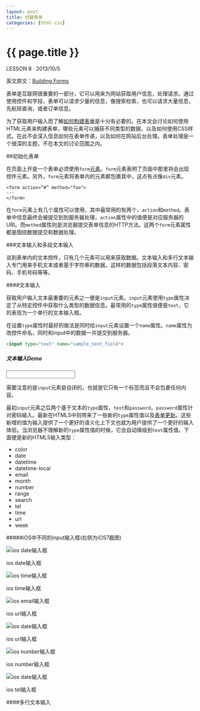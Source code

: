 ```yaml
---
layout: post
title: 创建表单
categories: [html-css]
---
```


{{ page.title }}
================

<p class="meta">LESSON 8 · 2013/10/5</p>

英文原文：[Building Forms](http://learn.shayhowe.com/html-css/building-forms)

表单是互联网很重要的一部分，它可以用来为网站获取用户信息，处理请求。通过使用控件和字段，表单可以请求少量的信息，像搜索检索，也可以请求大量信息，先航班查询，或者订单信息。

为了获取用户输入而了解[如何构建表单]()是十分有必要的。在本文会讨论如何使用HTML元素来构建表单，哪些元素可以捕获不同类型的数据，以及如何使用CSS样式。在此不会深入信息如何在表单传递，以及如何在网站后台处理。表单处理是一个很深的主题，不在本文的讨论范围之内。

##初始化表单

在页面上开是一个表单必须使用`form`[元素](https://developer.mozilla.org/en/HTML/Element/form)。`form`元素表明了页面中那里将会出现控件元素。另外，`form`元素将表单内的元素都包裹其中，这点有点像`div`元素。

```div
<form action=“#” method="foo">
···
</form>
```

在`form`元素上有几个属性可以使用，其中最常用的有两个，`action`和`methed`。表单中信息最终会被提交到到服务器处理，`action`属性中的值便是对应服务器的URI。而`methed`属性则是浏览器提交表单信息的HTTP方法。这两个`form`元素属性都是围绕数据提交和数据处理。

###文本输入和多段文本输入

谈到表单内的文本控件，只有几个元素可以用来获取数据。文本输入和多行文本输入专门用来手机文本或者基于字符串的数据。这样的数据包括段落文本内容、密码、手机号码等等。

####文本输入

获取用户输入文本最重要的元素之一便是`input`元素。`input`元素使用`type`属性决定了从特定控件中获取什么类型的数据信息。最常用的`type`属性值便是`text`，它的表现为一个单行的文本输入框。

在设置`type`属性时最好的做法是同时给`input`元素设置一个`name`属性。`name`属性为改控件命名，同时和input中的数据一并提交到服务器。

```html
<input type="text" name="sample_text_field">
```
<div class="code-box">
	<h5>文本输入Demo</h5>
	<input type="text" name="sample_text_field">
</div>

需要注意的是`input`元素是自闭的，也就是它只有一个标签而且不会包裹任何内容。

最初`input`元素之后两个基于文本的`type`属性，`text`和`password`，`password`属性针对密码输入。最新在HTML5中则带来了一些新的`type`属性值以及[表单更新](http://diveinto.html5doctor.com/forms.html)。这些新增的值为输入提供了一个更好的语义化上下文也就为用户提供了一个更好的输入体验。当浏览器不理解新的`type`属性值的时候，它会自动降级到`text`属性值。下面便是新的HTML5输入类型：

- color
- date
- datetime
- datetime-local
- email
- month
- number
- range
- search
- tel
- time
- url
- week

#####iOS中不同的input输入框(右侧为iOS7截图)

![ios date输入框](http://learn.hicc.me/images/2014/03/date.jpg)

ios date输入框

![ios time输入框](http://learn.hicc.me/images/2014/03/time.jpg)

ios time输入框

![ios email输入框](http://learn.hicc.me/images/2014/03/email.jpg)

ios url输入框

![ios date输入框](http://learn.hicc.me/images/2014/03/url.jpg)

ios url输入框

![ios number输入框](http://learn.hicc.me/images/2014/03/number.jpg)

ios number输入框

![ios date输入框](http://learn.hicc.me/images/2014/03/tel.jpg)

ios tel输入框

####多行文本输入

